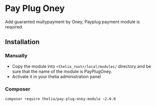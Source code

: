 # Pay Plug Oney


Add guaranted multypayment by Oney, Payplug payment module is required

## Installation

### Manually

* Copy the module into ```<thelia_root>/local/modules/``` directory and be sure that the name of the module is PayPlugOney.
* Activate it in your thelia administration panel

### Composer

```
composer require thelia/pay-plug-oney-module ~2.0.0
``` 
